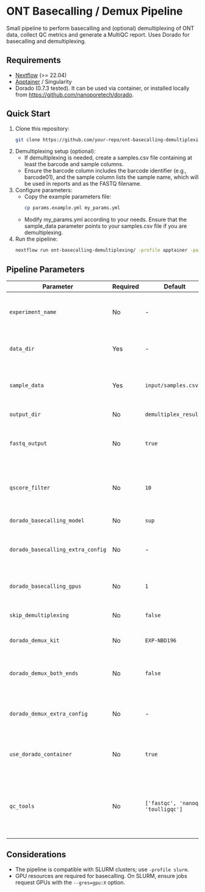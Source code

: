# ONT Basecalling / Demux Pipeline

Small pipeline to perform basecalling and (optional) demultiplexing of ONT data, collect QC metrics and generate a MultiQC report.
Uses Dorado for basecalling and demultiplexing.

## Requirements

- [Nextflow](https://www.nextflow.io/) (>= 22.04)
- [Apptainer](https://apptainer.org/) / Singularity
- Dorado (0.7.3 tested). It can be used via container, or installed locally from https://github.com/nanoporetech/dorado.

## Quick Start
1. Clone this repository:
	```bash
	git clone https://github.com/your-repo/ont-basecalling-demultiplexing.git
	```
2. Demultiplexing setup (optional):
	- If demultiplexing is needed, create a samples.csv file containing at least the barcode and sample columns.
	- Ensure the barcode column includes the barcode identifier (e.g., barcode01), and the sample column lists the sample name, which will be used in reports and as the FASTQ filename.
3. Configure parameters:
	- Copy the example parameters file:
		```bash
		cp params.example.yml my_params.yml
		```
	- Modify my_params.yml according to your needs. Ensure that the sample_data parameter points to your samples.csv file if you are demultiplexing.
4. Run the pipeline:
	```bash
	nextflow run ont-basecalling-demultiplexing/ -profile apptainer -params-file my_params.yml
	```

## Pipeline Parameters

| Parameter                         | Required | Default                            | Description                                                                                     |
| --------------------------------- | -------- | ---------------------------------- | ----------------------------------------------------------------------------------------------- |
| `experiment_name`                 | No       | -                                  | Name of the experiment, used for final reports (title and filename).                            |
| `data_dir`                        | Yes      | -                                  | Path to the directory containing POD5 files.                                                    |
| `sample_data`                     | Yes      | `input/samples.csv`                | Path to the CSV file containing the sample data (required if demultiplexing).                   |
| `output_dir`                      | No       | `demultiplex_results`              | Directory for saving results.                                                                   |
| `fastq_output`                    | No       | `true`                             | Generates FASTQ files if `true`; otherwise, generates UBAM files.                               |
| `qscore_filter`                   | No       | `10`                               | Minimum QScore threshold for "pass" data, used in demultiplexing.                               |
| `dorado_basecalling_model`        | No       | `sup`                              | Model used for basecalling.                                                                     |
| `dorado_basecalling_extra_config` | No       | -                                  | Additional configuration options for Dorado basecalling.                                        |
| `dorado_basecalling_gpus`         | No       | `1`                                | Number of GPUs to allocate for basecalling.                                                     |
| `skip_demultiplexing`             | No       | `false`                            | Skips demultiplexing if `true`.                                                                 |
| `dorado_demux_kit`                | No       | `EXP-NBD196`                       | Kit identifier used for demultiplexing.                                                         |
| `dorado_demux_both_ends`          | No       | `false`                            | Demultiplexes using barcodes on both ends (5' and 3') if `true`.                                |
| `dorado_demux_extra_config`       | No       | -                                  | Additional configuration options for Dorado demultiplexing.                                     |
| `use_dorado_container`            | No       | `true`                             | Uses Dorado via container if `true`; expects a local installation if `false`.                   |
| `qc_tools`                        | No       | `['fastqc', 'nanoq', 'toulligqc']` | Specifies which QC tools to run. Options: 'nanoq', 'nanoplot', 'fastqc', 'toulligqc', 'pycoqc'. |

## Considerations

- The pipeline is compatible with SLURM clusters; use `-profile slurm`.
- GPU resources are required for basecalling. On SLURM, ensure jobs request GPUs with the `--gres=gpu:X` option.

